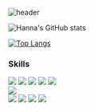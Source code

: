 <!-- 헤더 -->
![header](https://capsule-render.vercel.app/api?type=transparent&fontColor=703ee5&section=header&text=Hanna's%20github)

<!-- status -->
![Hanna's GitHub stats](https://github-readme-stats.vercel.app/api?username=hanna0918&show_icons=true&theme=tokyonight)

<!-- username 아이디 넣기 -->
[![Top Langs](https://github-readme-stats.vercel.app/api/top-langs/?username=hanna0918&layout=compact&theme=tokyonight)](https://github.com/anuraghazra/github-readme-stats)

<!--배지 만들기-->
### Skills 
<img src="https://img.shields.io/badge/HTML5-E34F26?style=flat-square&logo=HTML5&logoColor=white"/> <img src="https://img.shields.io/badge/CSS3-1572B6?style=flat-square&logo=CSS3&logoColor=white"/>
<img src="https://img.shields.io/badge/JavaScript-F7DF1E?style=flat-square&logo=JavaScript&logoColor=white"/>
<img src="https://img.shields.io/badge/jQuery-0769AD?style=flat-square&logo=jQuery&logoColor=white"/>
<img src="https://img.shields.io/badge/Bootstrap-7952B3?style=flat-square&logo=Bootstrap&logoColor=white"/><br/>
<img src="https://img.shields.io/badge/Java-007396?style=flat-square&logo=Java&logoColor=white"/>
<br/>
<img src="https://img.shields.io/badge/Spring-6DB33F?style=flat-square&logo=Spring&logoColor=white"/>
<img src="https://img.shields.io/badge/Apache Tomcat-F8DC75?style=flat-square&logo=Apache Tomcat&logoColor=white"/>
<img src="https://img.shields.io/badge/Eclipse IDE-2C2255?style=flat-square&logo=Eclipse IDE&logoColor=white"/>
<img src="https://img.shields.io/badge/Visual Studio Code-007ACC?style=flat-square&logo=Visual Studio Code&logoColor=white"/>

<!--
**hanna0918/hanna0918** is a ✨ _special_ ✨ repository because its `README.md` (this file) appears on your GitHub profile.

Here are some ideas to get you started:

- 🔭 I’m currently working on ...
- 🌱 I’m currently learning ...
- 👯 I’m looking to collaborate on ...
- 🤔 I’m looking for help with ...
- 💬 Ask me about ...
- 📫 How to reach me: ...
- 😄 Pronouns: ...
- ⚡ Fun fact: ...
-->
